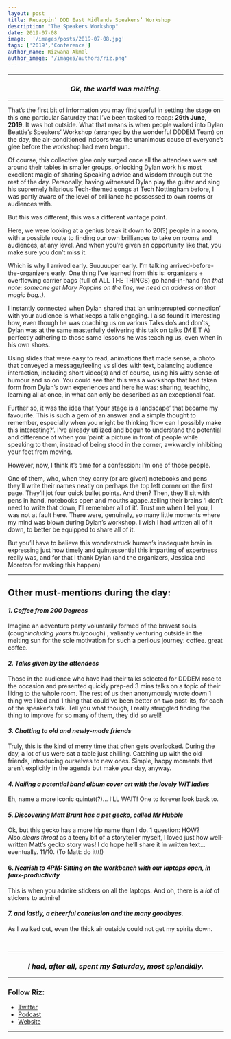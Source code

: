 ```yaml
---
layout: post
title: Recappin’ DDD East Midlands Speakers’ Workshop
description: "The Speakers Workshop"
date: 2019-07-08
image:  '/images/posts/2019-07-08.jpg'
tags: ['2019','Conference']
author_name: Rizwana Akmal
author_image: '/images/authors/riz.png'
---
```


----
<center>
<h3 class="quote"><i>Ok, the world was melting.</i></h3>
</center>

---

That’s the first bit of information you may find useful in setting the stage on this one particular Saturday that I’ve been tasked to recap: **29th June, 2019**. It was hot outside. What that means is when people walked into Dylan Beattie’s Speakers’ Workshop (arranged by the wonderful DDDEM Team) on the day, the air-conditioned indoors was the unanimous cause of everyone’s glee before the workshop had even begun.

Of course, this collective glee only surged once all the attendees were sat around their tables in smaller groups, onlooking Dylan work his most excellent magic of sharing Speaking advice and wisdom through out the rest of the day. Personally, having witnessed Dylan play the guitar and sing his supremely hilarious Tech-themed songs at Tech Nottingham before, I was partly aware of the level of brilliance he possessed to own rooms or audiences with.

But this was different, this was a different vantage point.

Here, we were looking at a genius break it down to 20(?) people in a room, with a possible route to finding our own brilliances to take on rooms and audiences, at any level. And when you’re given an opportunity like that, you make sure you don’t miss it.

Which is why I arrived early. Suuuuuper early. I’m talking arrived-before-the-organizers early. One thing I’ve learned from this is: organizers + overflowing carrier bags (full of ALL THE THINGS) go hand-in-hand _(on that note: someone get Mary Poppins on the line, we need an address on that magic bag..)_.

I instantly connected when Dylan shared that ‘an uninterrupted connection’ with your audience is what keeps a talk engaging. I also found it interesting how, even though he was coaching us on various Talks do’s and don’ts, Dylan was at the same masterfully delivering this talk on talks (M E T A) perfectly adhering to those same lessons he was teaching us, even when in his own shoes.

Using slides that were easy to read, animations that made sense, a photo that conveyed a message/feeling vs slides with text, balancing audience interaction, including short video(s) and of course, using his witty sense of humour and so on. You could see that this was a workshop that had taken form from Dylan’s own experiences and here he was: sharing, teaching, learning all at once, in what can only be described as an exceptional feat.

Further so, it was the idea that ‘your stage is a landscape’ that became my favourite. This is such a gem of an answer and a simple thought to remember, especially when you might be thinking ‘how can I possibly make this interesting?’. I’ve already utilized and begun to understand the potential and difference of when you ‘paint’ a picture in front of people while speaking to them, instead of being stood in the corner, awkwardly inhibiting your feet from moving.

However, now, I think it’s time for a confession: I’m one of those people.

One of them, who, when they carry (or are given) notebooks and pens they’ll write their names neatly on perhaps the top left corner on the first page. They’ll jot four quick bullet points. And then? Then, they’ll sit with pens in hand, notebooks open and mouths agape..telling their brains ‘I don’t need to write that down, I’ll remember all of it’. Trust me when I tell you, I was not at fault here. There were, genuinely, so many little moments where my mind was blown during Dylan’s workshop. I wish I had written all of it down, to better be equipped to share all of it.

But you’ll have to believe this wonderstruck human’s inadequate brain in expressing just how timely and quintessential this imparting of expertness really was, and for that I thank Dylan (and the organizers, Jessica and Moreton for making this happen)

--- 

## Other must-mentions during the day:

#### _1. Coffee from 200 Degrees_

Imagine an adventure party voluntarily formed of the bravest souls (cough*including yours truly*cough) , valiantly venturing outside in the melting sun for the sole motivation for such a perilous journey: coffee. great coffee.

#### _2. Talks given by the attendees_

Those in the audience who have had their talks selected for DDDEM rose to the occasion and presented quickly prep-ed 3 mins talks on a topic of their liking to the whole room. The rest of us then anonymously wrote down 1 thing we liked and 1 thing that could’ve been better on two post-its, for each of the speaker’s talk. Tell you what though, I really struggled finding the thing to improve for so many of them, they did so well!

#### _3. Chatting to old and newly-made friends_

Truly, this is the kind of merry time that often gets overlooked. During the day, a lot of us were sat a table just chilling. Catching up with the old friends, introducing ourselves to new ones. Simple, happy moments that aren’t explicitly in the agenda but make your day, anyway.

#### _4. Nailing a potential band album cover art with the lovely WiT ladies_

Eh, name a more iconic quintet(?)… I’LL WAIT! One to forever look back to.

#### _5. Discovering Matt Brunt has a pet gecko, called Mr Hubble_

Ok, but this gecko has a more hip name than I do. 1 question: HOW?
Also,*clears throat* as a teeny bit of a storyteller myself, I loved just how well-written Matt’s gecko story was! I do hope he’ll share it in written text... eventually. 11/10.
(To Matt: do ittt!)

#### 6. _Nearish to 4PM: Sitting on the workbench with our laptops open, in faux-productivity_

This is when you admire stickers on all the laptops. And oh, there is a *lot* of stickers to admire!

#### _7. and lastly, a cheerful conclusion and the many goodbyes._

As I walked out, even the thick air outside could not get my spirits down.

<br/>

---

<center>
<h3 class="quote"><i>I had, after all, spent my Saturday, most splendidly.
</i> </h3>
</center>

--- 


### Follow Riz:

- <a href="https://twitter.com/rizbizkits" target="_blank">Twitter</a>
- <a href="https://open.spotify.com/show/0pQhgkecvOpHw5AwodCI8m?si=YeUqztMJSay2k0EDtWtkzg" target="_blank">Podcast</a>
- <a href="https://rizwanakhan.com/rizamblings/ep6" target="_blank">Website</a>

---